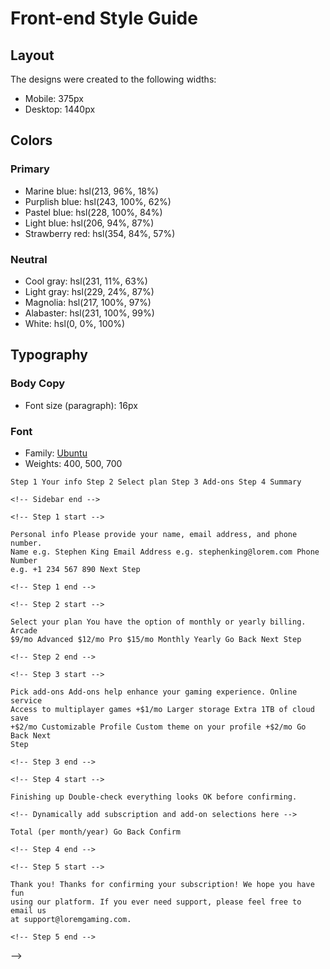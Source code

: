 # Front-end Style Guide

## Layout

The designs were created to the following widths:

- Mobile: 375px
- Desktop: 1440px

## Colors

### Primary

- Marine blue: hsl(213, 96%, 18%)
- Purplish blue: hsl(243, 100%, 62%)
- Pastel blue: hsl(228, 100%, 84%)
- Light blue: hsl(206, 94%, 87%)
- Strawberry red: hsl(354, 84%, 57%)

### Neutral

- Cool gray: hsl(231, 11%, 63%)
- Light gray: hsl(229, 24%, 87%)
- Magnolia: hsl(217, 100%, 97%)
- Alabaster: hsl(231, 100%, 99%)
- White: hsl(0, 0%, 100%)

## Typography

### Body Copy

- Font size (paragraph): 16px

### Font

- Family: [Ubuntu](https://fonts.google.com/specimen/Ubuntu)
- Weights: 400, 500, 700

<!--
content

    <!-- Sidebar start -->

    Step 1 Your info Step 2 Select plan Step 3 Add-ons Step 4 Summary

    <!-- Sidebar end -->

    <!-- Step 1 start -->

    Personal info Please provide your name, email address, and phone number.
    Name e.g. Stephen King Email Address e.g. stephenking@lorem.com Phone Number
    e.g. +1 234 567 890 Next Step

    <!-- Step 1 end -->

    <!-- Step 2 start -->

    Select your plan You have the option of monthly or yearly billing. Arcade
    $9/mo Advanced $12/mo Pro $15/mo Monthly Yearly Go Back Next Step

    <!-- Step 2 end -->

    <!-- Step 3 start -->

    Pick add-ons Add-ons help enhance your gaming experience. Online service
    Access to multiplayer games +$1/mo Larger storage Extra 1TB of cloud save
    +$2/mo Customizable Profile Custom theme on your profile +$2/mo Go Back Next
    Step

    <!-- Step 3 end -->

    <!-- Step 4 start -->

    Finishing up Double-check everything looks OK before confirming.

    <!-- Dynamically add subscription and add-on selections here -->

    Total (per month/year) Go Back Confirm

    <!-- Step 4 end -->

    <!-- Step 5 start -->

    Thank you! Thanks for confirming your subscription! We hope you have fun
    using our platform. If you ever need support, please feel free to email us
    at support@loremgaming.com.

    <!-- Step 5 end -->

-->
